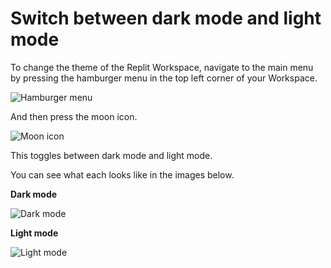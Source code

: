 # Switch between dark mode and light mode 

To change the theme of the Replit Workspace, navigate to the main menu by pressing the hamburger menu in the top left corner of your Workspace.

![Hamburger menu](https://replit-docs-images.bardia.repl.co/images/programming-ide/lightmode-darkmode/hamburger-menu.png)

And then press the moon icon.

![Moon icon](https://replit-docs-images.bardia.repl.co/images/programming-ide/lightmode-darkmode/moon.png)

This toggles between dark mode and light mode.

You can see what each looks like in the images below.

**Dark mode**

![Dark mode](https://replit-docs-images.bardia.repl.co/images/programming-ide/lightmode-darkmode/dark-mode.png)

**Light mode**

![Light mode](https://replit-docs-images.bardia.repl.co/images/programming-ide/lightmode-darkmode/light-mode.png)




